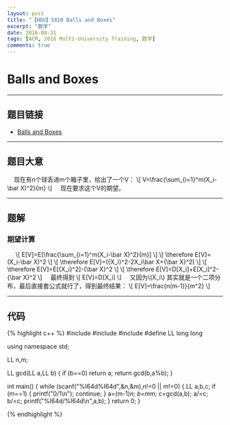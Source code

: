 ```yaml
---
layout: post
title: "【HDU】5810 Balls and Boxes"
excerpt: "数学"
date: 2016-08-31
tags: [ACM, 2016 Multi-University Training, 数学]
comments: true
---
```


# Balls and Boxes


----------

## 题目链接

- [Balls and Boxes](http://acm.split.hdu.edu.cn/showproblem.php?pid=5810)


----------

## 题目大意

&#160;&#160;&#160;&#160;现在有n个球丢进m个箱子里，给出了一个V：
\\[
V=\frac{\sum_{i=1}^m(X_i-\bar X)^2}{m}
  \\]
  &#160;&#160;&#160;&#160;现在要求这个V的期望。
  


----------

## 题解

### 期望计算

&#160;&#160;&#160;&#160; 
\\[
E[V]=E[\frac{\sum_{i=1}^m(X_i-\bar X)^2}{m}]
\\]
\\[ \therefore  E[V]=(X_i-\bar X)^2   \\]
\\[ \therefore E[V]=({X_i}^2-2X_i\bar X+{\bar X}^2) \\]
\\[ \therefore E[V]=E[{X_i}^2]-{\bar X}^2 \\]
\\[ \therefore E[V]=D[X_i]+E[X_i]^2-{\bar X}^2  \\]
&#160;&#160;&#160;&#160;最终得到
\\[
E[V]=D[X_i]
\\]
&#160;&#160;&#160;&#160;又因为\\(X_i\\) 其实就是一个二项分布，最后直接套公式就行了，得到最终结果：
\\[
E[V]=\frac{n(m-1)}{m^2}
\\]


----------

## 代码

{% highlight c++ %}
#include <iostream>
#include <cstring>
#include <cstdio>
#define LL long long

using namespace std;

LL n,m;

LL gcd(LL a,LL b)
{
    if (b==0) return a;
    return gcd(b,a%b);
}

int main()
{
    while (scanf("%I64d%I64d",&n,&m),n!=0 || m!=0)
    {
        LL a,b,c;
        if (m==1)
        {
            printf("0/1\n");
            continue;
        }
        a=(m-1)*n; b=m*m;
        c=gcd(a,b);
        a/=c; b/=c;
        printf("%I64d/%I64d\n",a,b);
    }
    return 0;
}

{% endhighlight %}
